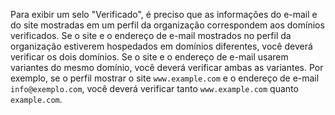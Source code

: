 Para exibir um selo "Verificado", é preciso que as informações do e-mail e do site mostradas em um perfil da organização correspondem aos domínios verificados. Se o site e o endereço de e-mail mostrados no perfil da organização estiverem hospedados em domínios diferentes, você deverá verificar os dois domínios. Se o site e o endereço de e-mail usarem variantes do mesmo domínio, você deverá verificar ambas as variantes. Por exemplo, se o perfil mostrar o site `www.example.com` e o endereço de e-mail `info@exemplo.com`, você deverá verificar tanto `www.example.com` quanto `example.com`.